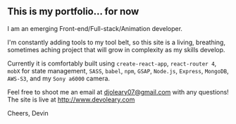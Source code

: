 ## This is my portfolio... for now
I am an emerging Front-end/Full-stack/Animation developer.

I'm constantly adding tools to my tool belt, so this site is a living, breathing, sometimes aching project that will grow in complexity as my skills develop.

Currently it is comfortably built using `create-react-app`, `react-router 4`, `mobX` for state management, `SASS`,
`babel`, `npm`, `GSAP`, `Node.js`, `Express`, `MongoDB`, `AWS-S3`, and my `Sony a6000` camera.

Feel free to shoot me an email at djoleary07@gmail.com with any questions!
The site is live at http://www.devoleary.com

Cheers,
Devin
